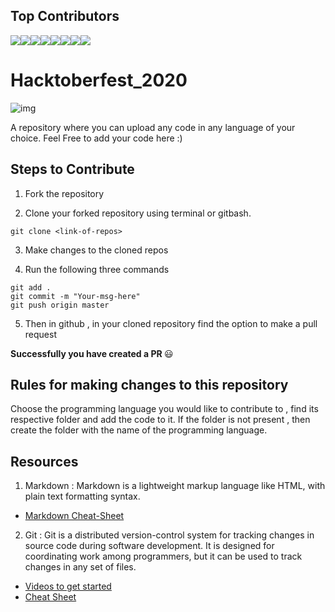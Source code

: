 ## Top Contributors
[![](https://sourcerer.io/fame/pratyushmp/pratyushmp/Hacktoberfest_2020/images/0)](https://sourcerer.io/fame/pratyushmp/pratyushmp/Hacktoberfest_2020/links/0)[![](https://sourcerer.io/fame/pratyushmp/pratyushmp/Hacktoberfest_2020/images/1)](https://sourcerer.io/fame/pratyushmp/pratyushmp/Hacktoberfest_2020/links/1)[![](https://sourcerer.io/fame/pratyushmp/pratyushmp/Hacktoberfest_2020/images/2)](https://sourcerer.io/fame/pratyushmp/pratyushmp/Hacktoberfest_2020/links/2)[![](https://sourcerer.io/fame/pratyushmp/pratyushmp/Hacktoberfest_2020/images/3)](https://sourcerer.io/fame/pratyushmp/pratyushmp/Hacktoberfest_2020/links/3)[![](https://sourcerer.io/fame/pratyushmp/pratyushmp/Hacktoberfest_2020/images/4)](https://sourcerer.io/fame/pratyushmp/pratyushmp/Hacktoberfest_2020/links/4)[![](https://sourcerer.io/fame/pratyushmp/pratyushmp/Hacktoberfest_2020/images/5)](https://sourcerer.io/fame/pratyushmp/pratyushmp/Hacktoberfest_2020/links/5)[![](https://sourcerer.io/fame/pratyushmp/pratyushmp/Hacktoberfest_2020/images/6)](https://sourcerer.io/fame/pratyushmp/pratyushmp/Hacktoberfest_2020/links/6)[![](https://sourcerer.io/fame/pratyushmp/pratyushmp/Hacktoberfest_2020/images/7)](https://sourcerer.io/fame/pratyushmp/pratyushmp/Hacktoberfest_2020/links/7)


# Hacktoberfest_2020
![img](https://embed-fastly.wistia.com/deliveries/49bd387c40e2c5aada92abdf973bc46d.webp?image_crop_resized=960x540)

A repository where you can upload any code in any language of your choice. Feel Free to add your code here :)


## Steps to Contribute

1. Fork the repository

2. Clone your forked repository using terminal or gitbash.

```
git clone <link-of-repos>
```

3. Make changes to the cloned repos

4. Run the following three commands 

```
git add .
git commit -m "Your-msg-here"
git push origin master
```

5. Then in github , in your cloned repository find the option to make a pull request

<b> Successfully you have created a PR </b> :smiley:


## Rules for making changes to this repository

Choose the programming language you would like to contribute to , find its respective folder and add the code to it. If the folder is not present , then create the folder with the name of the programming language.

## Resources
1. Markdown : Markdown is a lightweight markup language like HTML, with plain text formatting syntax. 

  * [Markdown Cheat-Sheet](https://github.com/adam-p/markdown-here/wiki/Markdown-Cheatsheet)

2. Git : Git is a distributed version-control system for tracking changes in source code during software development. It is designed for coordinating work among programmers, but it can be used to track changes in any set of files.
  * [Videos to get started](https://www.youtube.com/watch?v=xAAmje1H9YM&list=PLeo1K3hjS3usJuxZZUBdjAcilgfQHkRzW)
  * [Cheat Sheet](https://www.atlassian.com/git/tutorials/atlassian-git-cheatsheet)
